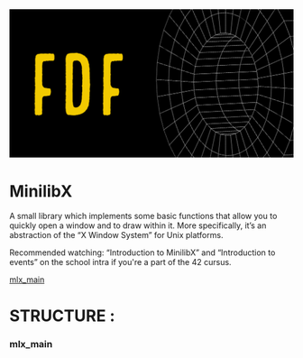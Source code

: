 <img src="https://github.com/RIDWANE-EL-FILALI/FDF/blob/master/img/My%20project-2.png">


# MinilibX
A small library which implements some basic functions that allow you to quickly open a window and to draw within it.
More specifically, it’s an abstraction of the “X Window System” for Unix platforms.

Recommended watching: “Introduction to MinilibX” and “Introduction to events” on the school intra if you're a part of the 42 cursus.

[mlx_main](#mlx_main)

















































# STRUCTURE :
### mlx_main
